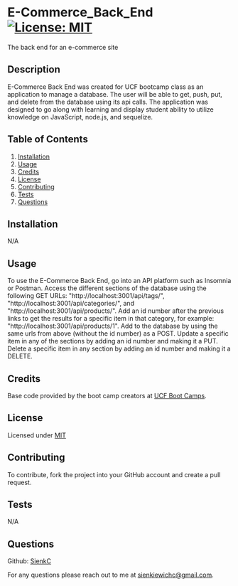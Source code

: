 # E-Commerce_Back_End  [![License: MIT](https://img.shields.io/badge/License-MIT-blue.svg)](https://opensource.org/license/mit/)
The back end for an e-commerce site


  ## Description

  E-Commerce Back End was created for UCF bootcamp class as an application to manage a database. The user will be able to get, push, put, and delete from the database using its api calls. The application was designed to go along with learning and display student ability to utilize knowledge on JavaScript, node.js, and sequelize.


  ## Table of Contents

  1. [Installation](#installation)
  2. [Usage](#usage)
  3. [Credits](#credits)
  4. [License](#license)
  5. [Contributing](#contributing)
  6. [Tests](#tests)
  7. [Questions](#questions)


  ## Installation <a id="installation"></a>

  N/A


  ## Usage <a id="usage"></a>

  To use the E-Commerce Back End, go into an API platform such as Insomnia or Postman. 
  Access the different sections of the database using the following GET URLs: "http://localhost:3001/api/tags/", "http://localhost:3001/api/categories/", and "http://localhost:3001/api/products/". 
  Add an id number after the previous links to get the results for a specific item in that category, for example: "http://localhost:3001/api/products/1".
   Add to the database by using the same urls from above (without the id number) as a POST. 
   Update a specific item in any of the sections by adding an id number and making it a PUT.
   Delete a specific item in any section by adding an id number and making it a DELETE.

  ## Credits <a id="credits"></a>

  Base code provided by the boot camp creators at [UCF Boot Camps](https://bootcamp.ce.ucf.edu/).


  ## License <a id="license"></a>

  Licensed under [MIT](LICENSE)


  ## Contributing <a id="contributing"></a>

  To contribute, fork the project into your GitHub account and create a pull request.


  ## Tests <a id="tests"></a>

  N/A


  ## Questions <a id="questions"></a>

  Github: [SienkC](https://github.com/SienkC)
  
  For any questions please reach out to me at sienkiewichc@gmail.com.
